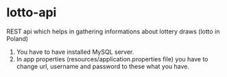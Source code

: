 # lotto-api
REST api which helps in gathering informations about lottery draws (lotto in Poland)

1. You have to have installed MySQL server.
2. In app properties (resources/application.properties file) you have to change url, username and password to these what you have.
